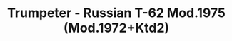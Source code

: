 ---
layout: product
title: "Trumpeter - Russian T-62 Mod.1975 (Mod.1972+Ktd2)"
price: "TBA" 
desc: "N/A"
img_path: "/assets/img/TRU01552.jpg"
brand: "N/A"
available: false
special_offer: false
new: false
soon: false
cat: "010000"
subcat: "013400"
subsubcat: "0N/A"
sifra: "TRU01552"
---